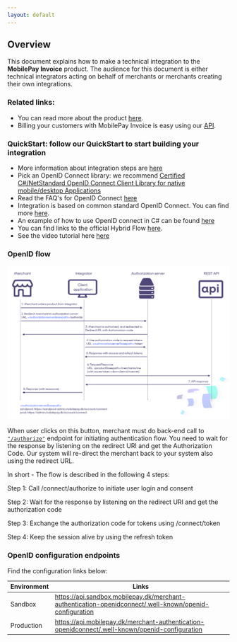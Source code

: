 ```yaml
---
layout: default
---
```


## Overview

This document explains how to make a technical integration to the **MobilePay Invoice** product. The audience for this document is either technical integrators acting on behalf of merchants or merchants creating their own integrations.

### Related links:
- You can read more about the product [here](https://developer.mobilepay.dk/invoice-main/productinfo).
- Billing your customers with MobilePay Invoice is easy using our [API](https://developer.mobilepay.dk/product).

### QuickStart: follow our QuickStart to start building your integration

- More information about integration steps are [here](https://developer.mobilepay.dk/invoice-getting-started)
- Pick an OpenID Connect library: we recommend <a href="https://github.com/IdentityModel/IdentityModel.OidcClient2">Certified C#/NetStandard OpenID Connect Client Library for native mobile/desktop Applications</a> 
- Read the FAQ's for OpenID Connect <a href="https://developer.mobilepay.dk/faq/integrator">here</a>
- Integration is based on common standard OpenID Connect. You can find more [here](https://developer.mobilepay.dk/products/openid). 
- An example of how to use OpenID connect in C# can be found [here](https://github.com/MobilePayDev/MobilePay-Invoice/tree/master/ClientExamples)
- You can find links to the official Hybrid Flow [here](https://openid.net/specs/openid-connect-core-1_0.html#HybridFlowAuth).   
- See the video tutorial here [here](https://developer.mobilepay.dk/products/openid/video)


### OpenID flow
[![](assets/images/openid_flow_0.png)](assets/images/openid_flow_0.png)

When user clicks on this button, merchant must do back-end call to   
[`"/authorize"`](https://developer.mobilepay.dk/products/openid/authorizeo) endpoint for initiating  authentication flow. You need to wait for the response by listening on the redirect URI and get the Authorization Code. Our system will re-direct the merchant back to your system also using the redirect URL. 
 
In short - The flow is described in the following 4 steps:

Step 1: Call /connect/authorize to initiate user login and consent

Step 2: Wait for the response by listening on the redirect URI and get the authorization code 

Step 3: Exchange the authorization code for tokens using /connect/token

Step 4: Keep the session alive by using the refresh token

### OpenID configuration endpoints 
Find the configuration links below:

|Environment | Links                               |
|-----------|------------------------------------------|
|Sandbox    | <a href="https://api.sandbox.mobilepay.dk/merchant-authentication-openidconnect/.well-known/openid-configuration">https://api.sandbox.mobilepay.dk/merchant-authentication-openidconnect/.well-known/openid-configuration</a> |
|Production   | <a href="https://api.mobilepay.dk/merchant-authentication-openidconnect/.well-known/openid-configuration">https://api.mobilepay.dk/merchant-authentication-openidconnect/.well-known/openid-configuration</a>      |
